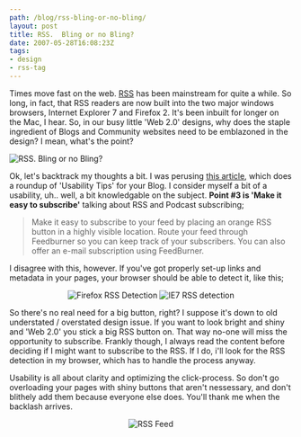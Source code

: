 ```yaml
---
path: /blog/rss-bling-or-no-bling/
layout: post
title: RSS.  Bling or no Bling?
date: 2007-05-28T16:08:23Z
tags:
- design
- rss-tag
---
```


Times move fast on the web.  <a href="http://en.wikipedia.org/wiki/Rss" title="Open this link in a new window." target="_blank">RSS</a> has been mainstream for quite a while.  So long, in fact, that RSS readers are now built into the two major windows browsers, Internet Explorer 7 and Firefox 2.  It's been inbuilt for longer on the Mac, I hear.
So, in our busy little 'Web 2.0' designs, why does the staple ingredient of Blogs and Community websites need to be emblazoned in the design?  I mean, what's the point?

<img src="/content/images/2007/05/rssbling1.gif" alt="RSS.  Bling or no Bling?" />

Ok, let's backtrack my thoughts a bit.  I was perusing <a href="http://www.idratherbewriting.com/2007/04/09/twenty-usability-tips-for-your-blog-%e2%80%94-condensed-from-dozens-of-bloggers-experiences/" title="Open this link in a new window." target="_blank">this article</a>, which does a roundup of 'Usability Tips' for your Blog.  I consider myself a bit of a usability, uh.. well, a bit knowledgable on the subject.  <strong>Point #3 is 'Make it easy to subscribe'</strong> talking about RSS and Podcast subscribing;
<blockquote>Make it easy to subscribe to your feed by placing an orange RSS button in a highly visible location. Route your feed through Feedburner so you can keep track of your subscribers. You can also offer an e-mail subscription using FeedBurner.</blockquote>
I disagree with this, however.  If you've got properly set-up links and metadata in your pages, your browser should be able to detect it, like this;
<p align="center"> <img src="/content/images/2007/05/firefoxrss.gif" alt="Firefox RSS Detection" /> <img src="/content/images/2007/05/ie7rss.gif" alt="IE7 RSS detection" /></p>
So there's no real need for a big button, right?  I suppose it's down to old understated / overstated design issue.  If you want to look bright and shiny and 'Web 2.0' you stick a big RSS button on.  That way no-one will miss the opportunity to subscribe.  Frankly though, I always read the content before deciding if I might want to subscribe to the RSS.  If I do, i'll look for the RSS detection in my browser, which has to handle the process anyway.

Usability is all about clarity and optimizing the click-process.  So don't go overloading your pages with shiny buttons that aren't nessessary, and don't blithely add them because everyone else does.  You'll thank me when the backlash arrives.
<p style="text-align: center"><img src="/content/images/2007/05/feed.png" alt="RSS Feed" /></p>